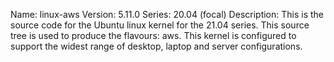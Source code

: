 Name:    linux-aws
Version: 5.11.0
Series:  20.04 (focal)
Description:
    This is the source code for the Ubuntu linux kernel for the 21.04 series. This
    source tree is used to produce the flavours: aws.
    This kernel is configured to support the widest range of desktop, laptop and
    server configurations.
